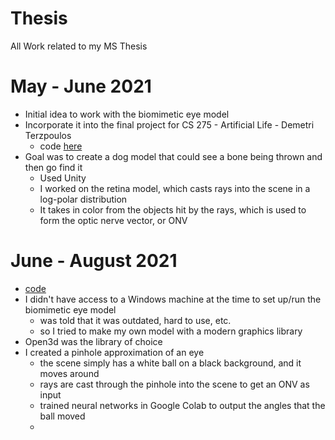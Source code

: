 # Thesis
All Work related to my MS Thesis

# May - June 2021
* Initial idea to work with the biomimetic eye model 
* Incorporate it into the final project for CS 275 - Artificial Life - Demetri Terzpoulos
	* code [here](https://github.com/taasinsaquib/fetch_urp)
* Goal was to create a dog model that could see a bone being thrown and then go find it
	* Used Unity
	* I worked on the retina model, which casts rays into the scene in a log-polar distribution
	* It takes in color from the objects hit by the rays, which is used to form the optic nerve vector, or ONV

# June - August 2021
* [code](./retina)
* I didn't have access to a Windows machine at the time to set up/run the biomimetic eye model
	* was told that it was outdated, hard to use, etc.
	* so I tried to make my own model with a modern graphics library
* Open3d was the library of choice
* I created a pinhole approximation of an eye
	* the scene simply has a white ball on a black background, and it moves around
	* rays are cast through the pinhole into the scene to get an ONV as input
	* trained neural networks in Google Colab to output the angles that the ball moved
	*  
